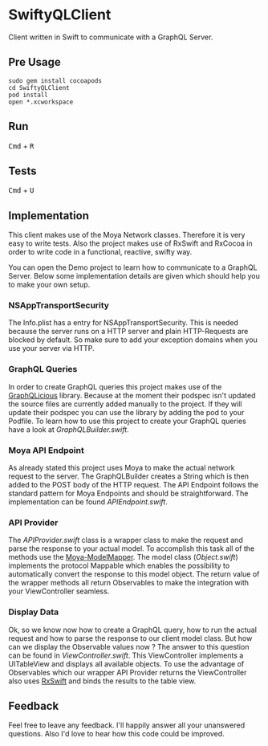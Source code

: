# SwiftyQLClient
Client written in Swift to communicate with a GraphQL Server.

## Pre Usage
```
sudo gem install cocoapods
cd SwiftyQLClient
pod install
open *.xcworkspace
```

## Run
<kbd>Cmd</kbd> + <kbd>R</kbd>

## Tests
<kbd>Cmd</kbd> + <kbd>U</kbd>

## Implementation
This client makes use of the Moya Network classes. Therefore it is very easy to write tests. Also the project makes use of RxSwift and RxCocoa in order to write code in a functional, reactive, swifty way.

You can open the Demo project to learn how to communicate to a GraphQL Server. Below some implementation details are given which should help you to make your own setup.

### NSAppTransportSecurity
The Info.plist has a entry for NSAppTransportSecurity. This is needed because the server runs on a HTTP server and plain HTTP-Requests are blocked by default. So make sure to add your exception domains when you use your server via HTTP.

### GraphQL Queries
In order to create GraphQL queries this project makes use of the [GraphQLicious](https://github.com/WeltN24/GraphQLicious) library. Because at the moment their podspec isn't updated the source files are currently added manually to the project. If they will update their podspec you can use the library by adding the pod to your Podfile. To learn how to use this project to create your GraphQL queries have a look at *GraphQLBuilder.swift*.

### Moya API Endpoint
As already stated this project uses Moya to make the actual network request to the server. The GraphQLBuilder creates a String which is then added to the POST body of the HTTP request. The API Endpoint follows the standard pattern for Moya Endpoints and should be straightforward. The implementation can be found *APIEndpoint.swift*.

### API Provider
The *APIProvider.swift* class is a wrapper class to make the request and parse the response to your actual model. To accomplish this task all of the methods use the [Moya-ModelMapper](https://github.com/sunshinejr/Moya-ModelMapper). The model class (*Object.swift*) implements the protocol Mappable which enables the possibility to automatically convert the response to this model object. The return value of the wrapper methods all return Observables to make the integration with your ViewController seamless.

### Display Data 
Ok, so we know now how to create a GraphQL query, how to run the actual request and how to parse the response to our client model class. But how can we display the Observable values now ? The answer to this question can be found in *ViewController.swift*. This ViewController implements a UITableView and displays all available objects. To use the advantage of Observables which our wrapper API Provider returns the ViewController also uses [RxSwift](https://github.com/ReactiveX/RxSwift) and binds the results to the table view.

## Feedback
Feel free to leave any feedback. I'll happily answer all your unanswered questions. Also I'd love to hear how this code could be improved.

